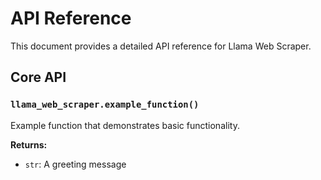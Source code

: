 # API Reference

This document provides a detailed API reference for Llama Web Scraper.

## Core API

### `llama_web_scraper.example_function()`

Example function that demonstrates basic functionality.

**Returns:**
- `str`: A greeting message
